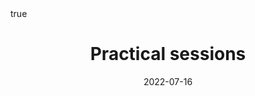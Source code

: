 ---
title: "Practical sessions"
date: 2022-07-16
description: ""
summary: ""

math: true 
highlight: true
hightlight_languages: ["python","bash"]

authors: ["Claire Labit-Bonis"]

# hero: featured.png

tags: ["Teaching"]

menu:
  sidebar:
    name: Practical sessions
    identifier: practical-sessions-dlcv
    parent: deep-learning-cv
    weight: 30
---
